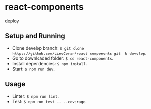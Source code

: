 # react-components

[deploy](https://linecoran.github.io/react-components/)

## Setup and Running

- Clone develop branch: `$ git clone https://github.com/LineCoran/react-components.git -b develop`.
- Go to downloaded folder: `$ cd react-components`.
- Install dependencies: `$ npm install`.
- Start: `$ npm run dev`.

## Usage
- Linter: `$ npm run lint`.
- Test: `$ npm run test -- --coverage`.
